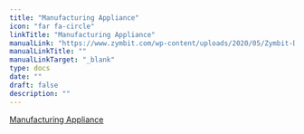 ```yaml
---
title: "Manufacturing Appliance"
icon: "far fa-circle"
linkTitle: "Manufacturing Appliance"
manualLink: "https://www.zymbit.com/wp-content/uploads/2020/05/Zymbit-Data-Sheet_Manufacturing-Appliance_-2020_02_V1.1.pdf"
manualLinkTitle: ""
manualLinkTarget: "_blank"
type: docs
date: ""
draft: false
description: ""
---
```


<p><a href="https://www.zymbit.com/wp-content/uploads/2020/05/Zymbit-Data-Sheet_Manufacturing-Appliance_-2020_02_V1.1.pdf" target="_blank" rel="noopener noreferrer">Manufacturing Appliance</a></p>
